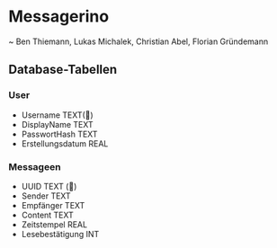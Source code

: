 # Messagerino
~ Ben Thiemann, Lukas Michalek, Christian Abel, Florian Gründemann
## Database-Tabellen
### User
- Username TEXT(🔑)
- DisplayName TEXT
- PasswortHash TEXT
- Erstellungsdatum REAL
### Messageen
- UUID TEXT (🔑)
- Sender TEXT
- Empfänger TEXT
- Content TEXT
- Zeitstempel REAL
- Lesebestätigung INT